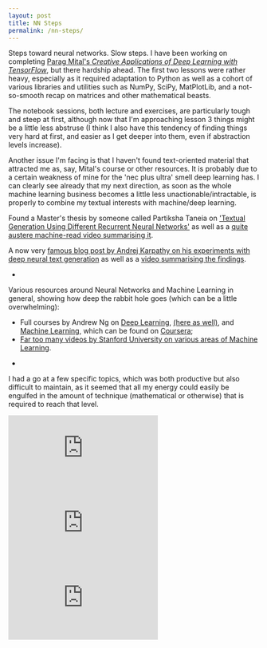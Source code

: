 ```yaml
---
layout: post
title: NN Steps
permalink: /nn-steps/ 
---
```


Steps toward neural networks. Slow steps. I have been working on completing [Parag Mital's _Creative Applications of Deep Learning with TensorFlow_](https://www.kadenze.com/courses/creative-applications-of-deep-learning-with-tensorflow-iv), but there hardship ahead. The first two lessons were rather heavy, especially as it required adaptation to Python as well as a cohort of various libraries and utilities such as NumPy, SciPy, MatPlotLib, and a not-so-smooth recap on matrices and other mathematical beasts. 

The notebook sessions, both lecture and exercises, are particularly tough and steep at first, although now that I'm approaching lesson 3 things might be a little less abstruse (I think I also have this tendency of finding things very hard at first, and easier as I get deeper into them, even if abstraction levels increase). 

Another issue I'm facing is that I haven't found text-oriented material that attracted me as, say, Mital's course or other resources. It is probably due to a certain weakness of mine for the 'nec plus ultra' smell deep learning has. I can clearly see already that my next direction, as soon as the whole machine learning business becomes a little less unactionable/intractable, is properly to combine my textual interests with machine/deep learning.  

Found a Master's thesis by someone called Partiksha Taneia on ['Textual Generation Using Different Recurrent Neural Networks'](http://dspace.thapar.edu:8080/jspui/bitstream/10266/4646/4/4646.pdf) as well as a [quite austere machine-read video summarising it](https://www.youtube.com/watch?v=R0XyR6iEGD4).

A now very [famous blog post by Andrej Karpathy on his experiments with deep neural text generation](https://karpathy.github.io/2015/05/21/rnn-effectiveness/) as well as a [video summarising the findings](https://www.youtube.com/watch?v=Jkkjy7dVdaY).

*

Various resources around Neural Networks and Machine Learning in general, showing how deep the rabbit hole goes (which can be a little overwhelming):
- Full courses by Andrew Ng on [Deep Learning](https://www.youtube.com/channel/UCcIXc5mJsHVYTZR1maL5l9w), [(here as well)](https://www.youtube.com/channel/UCeqlHZDmUEQQHYqnei8doYg/playlists), and [Machine Learning](https://www.youtube.com/channel/UC5zx8Owijmv-bbhAK6Z9apg), which can be found on [Coursera](://www.coursera.org/learn/machine-learning);
- [Far too many videos by Stanford University on various areas of Machine Learning](https://www.youtube.com/results?search_query=stanford+deep+learning).

*

I had a go at a few specific topics, which was both productive but also difficult to maintain, as it seemed that all my energy could easily be engulfed in the amount of technique (mathematical or otherwise) that is required to reach that level.

<div class="video-container">
<iframe max-width="100%" height="auto" src="https://www.youtube.com/embed/_e-LFe_igno" frameborder="0" allow="autoplay; encrypted-media" allowfullscreen></iframe>
</div>

<div class="video-container">
<iframe max-width="100%" height="auto" src="https://www.youtube.com/embed/JXQT_vxqwIs" frameborder="0" allow="autoplay; encrypted-media" allowfullscreen></iframe>
</div>

<div class="video-container">
<iframe max-width="100%" height="auto" src="https://www.youtube.com/embed/LLux1SW--oM" frameborder="0" allow="autoplay; encrypted-media" allowfullscreen></iframe>
</div>


